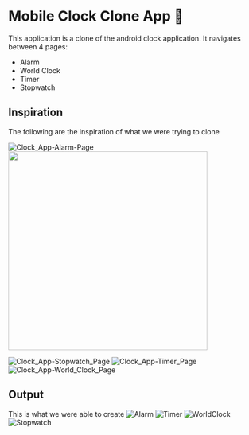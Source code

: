 # Mobile Clock Clone App 👋

This application is a clone of the android clock application. It navigates between 4 pages:
- Alarm
- World Clock
- Timer
- Stopwatch


## Inspiration
The following are the inspiration of what we were trying to clone


![Clock_App-Alarm-Page](https://github.com/user-attachments/assets/4d61c28f-1786-48c9-ad32-695dcd0d2882)
<img src="https://github.com/user-attachments/assets/4d61c28f-1786-48c9-ad32-695dcd0d2882" width="400" >

![Clock_App-Stopwatch_Page](https://github.com/user-attachments/assets/fe74cd4a-79e2-4f84-858f-4f835b439d6d)
![Clock_App-Timer_Page](https://github.com/user-attachments/assets/0ec7c79b-22ad-4620-9a90-0bcd4e5680cd)
![Clock_App-World_Clock_Page](https://github.com/user-attachments/assets/b6b6b63d-a27f-4827-8c3e-fcaa4ed2da17)

## Output
This is what we were able to create
![Alarm](https://github.com/user-attachments/assets/bc18703d-ff0b-4ab2-8ec5-069f2decd9b7)
![Timer](https://github.com/user-attachments/assets/a41c4c11-a7b7-4d1f-a4d9-3993c8bd27b8)
![WorldClock](https://github.com/user-attachments/assets/58313150-4319-4e82-bb13-c7ee80612a4e)
![Stopwatch](https://github.com/user-attachments/assets/1855be25-bbc5-438a-b581-b9c309ec8ace)
